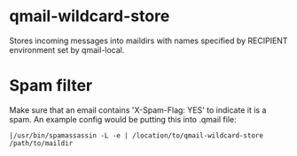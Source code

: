 # qmail-wildcard-store

Stores incoming messages into maildirs with names specified by RECIPIENT environment set by qmail-local.

# Spam filter

Make sure that an email contains 'X-Spam-Flag: YES' to indicate it is a spam. An example config would be putting this into .qmail file:
```
|/usr/bin/spamassassin -L -e | /location/to/qmail-wildcard-store /path/to/maildir
```
